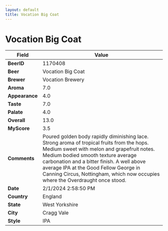```yaml
---
layout: default
title: Vocation Big Coat
---
```


# Vocation Big Coat

| Field         | Value     |
|---------------|-----------|
| **BeerID** | 1170408 |
| **Beer** | Vocation Big Coat |
| **Brewer** | Vocation Brewery |
| **Aroma** | 7.0 |
| **Appearance** | 4.0 |
| **Taste** | 7.0 |
| **Palate** | 4.0 |
| **Overall** | 13.0 |
| **MyScore** | 3.5 |
| **Comments** | Poured golden body rapidly diminishing lace. Strong aroma of tropical fruits from the hops. Medium sweet with melon and grapefruit notes. Medium bodied smooth texture average carbonation and a bitter finish. A well above average IPA at the Good Fellow George in Canning Circus, Nottingham, which now occupies where the Overdraught once stood. |
| **Date** | 2/1/2024 2:58:50 PM |
| **Country** | England |
| **State** | West Yorkshire |
| **City** | Cragg Vale |
| **Style** | IPA |
